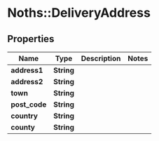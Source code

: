 # Noths::DeliveryAddress

## Properties
Name | Type | Description | Notes
------------ | ------------- | ------------- | -------------
**address1** | **String** |  | 
**address2** | **String** |  | 
**town** | **String** |  | 
**post_code** | **String** |  | 
**country** | **String** |  | 
**county** | **String** |  | 


